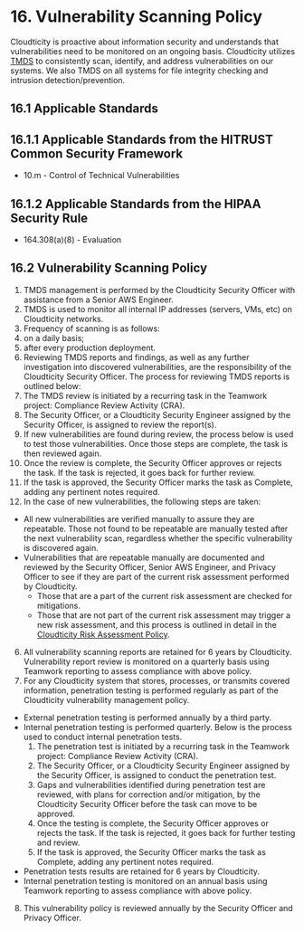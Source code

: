 # 16. Vulnerability Scanning Policy

Cloudticity is proactive about information security and understands that vulnerabilities need to be monitored on an ongoing basis. Cloudticity utilizes [TMDS](https://www.trendmicro.com) to consistently scan, identify, and address vulnerabilities on our systems. We also TMDS on all systems for file integrity checking and intrusion detection/prevention.

## 16.1 Applicable Standards

## 16.1.1 Applicable Standards from the HITRUST Common Security Framework

* 10.m - Control of Technical Vulnerabilities

## 16.1.2 Applicable Standards from the HIPAA Security Rule

* 164.308(a)(8) - Evaluation

## 16.2 Vulnerability Scanning Policy

1. TMDS management is performed by the Cloudticity Security Officer with assistance from a Senior AWS Engineer.
2. TMDS is used to monitor all internal IP addresses (servers, VMs, etc) on Cloudticity networks.
3. Frequency of scanning is as follows:
  1. on a daily basis;
  2. after every production deployment.
4. Reviewing TMDS reports and findings, as well as any further investigation into discovered vulnerabilities, are the responsibility of the Cloudticity Security Officer. The process for reviewing TMDS reports is outlined below:
  1. The TMDS review is initiated by a recurring task in the Teamwork project: Compliance Review Activity (CRA).
  2. The Security Officer, or a Cloudticity Security Engineer assigned by the Security Officer, is assigned to review the report(s).
  3. If new vulnerabilities are found during review, the process below is used to test those vulnerabilities. Once those steps are complete, the task is then reviewed again.
  4. Once the review is complete, the Security Officer approves or rejects the task. If the task is rejected, it goes back for further review.
  5. If the task is approved, the Security Officer marks the task as Complete, adding any pertinent notes required.
5. In the case of new vulnerabilities, the following steps are taken:
  * All new vulnerabilities are verified manually to assure they are repeatable. Those not found to be repeatable are manually tested after the next vulnerability scan, regardless whether the specific vulnerability is discovered again.
  * Vulnerabilities that are repeatable manually are documented and reviewed by the Security Officer, Senior AWS Engineer, and Privacy Officer to see if they are part of the current risk assessment performed by Cloudticity.
    * Those that are a part of the current risk assessment are checked for mitigations.
    * Those that are not part of the current risk assessment may trigger a new risk assessment, and this process is outlined in detail in the [Cloudticity Risk Assessment Policy](04-risk_management_policy.md).
6. All vulnerability scanning reports are retained for 6 years by Cloudticity. Vulnerability report review is monitored on a quarterly basis using Teamwork reporting to assess compliance with above policy.
7. For any Cloudticity system that stores, processes, or transmits covered information, penetration testing is performed regularly as part of the Cloudticity vulnerability management policy.
  * External penetration testing is performed annually by a third party.
  * Internal penetration testing is performed quarterly. Below is the process used to conduct internal penetration tests.
      1. The penetration test is initiated by a recurring task in the Teamwork project: Compliance Review Activity (CRA).
      2. The Security Officer, or a Cloudticity Security Engineer assigned by the Security Officer, is assigned to conduct the penetration test.
      3. Gaps and vulnerabilities identified during penetration test are reviewed, with plans for correction and/or mitigation, by the Cloudticity Security Officer before the task can move to be approved.
      4. Once the testing is complete, the Security Officer approves or rejects the task. If the task is rejected, it goes back for further testing and review.
      5. If the task is approved, the Security Officer marks the task as Complete, adding any pertinent notes required.
  * Penetration tests results are retained for 6 years by Cloudticity.
  * Internal penetration testing is monitored on an annual basis using Teamwork reporting to assess compliance with above policy.
8. This vulnerability policy is reviewed annually by the Security Officer and Privacy Officer.
